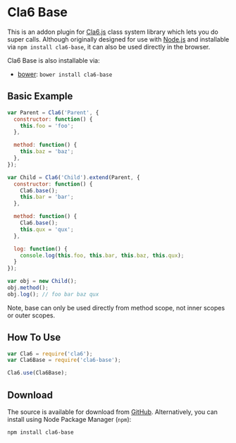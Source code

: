 # Cla6 Base 

This is an addon plugin for [Cla6.js](https://github.com/DAB0mB/cla6) class system library which lets you do super calls. Although originally designed for use with [Node.js](http://nodejs.org) and installable via `npm install cla6-base`, it can also be used directly in the browser.

Cla6 Base is also installable via:

- [bower](http://bower.io/): `bower install cla6-base`

## Basic Example

```js
var Parent = Cla6('Parent', {
  constructor: function() {
    this.foo = 'foo';
  },

  method: function() {
    this.baz = 'baz';
  },
});

var Child = Cla6('Child').extend(Parent, {
  constructor: function() {
    Cla6.base();
    this.bar = 'bar';
  },

  method: function() {
    Cla6.base();
    this.qux = 'qux';
  },

  log: function() {
    console.log(this.foo, this.bar, this.baz, this.qux);
  }
});

var obj = new Child();
obj.method();
obj.log(); // foo bar baz qux
```

Note, base can only be used directly from method scope, not inner scopes or outer scopes.

## How To Use

```js
var Cla6 = require('cla6');
var Cla6Base = require('cla6-base');

Cla6.use(Cla6Base);
```

## Download

The source is available for download from
[GitHub](http://github.com/DAB0mB/cla6-base).
Alternatively, you can install using Node Package Manager (`npm`):

    npm install cla6-base
